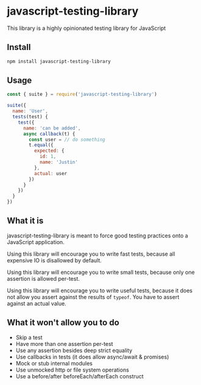 # javascript-testing-library

This library is a highly opinionated testing library for JavaScript

## Install

```bash
npm install javascript-testing-library
```

## Usage

```js
const { suite } = require('javascript-testing-library')

suite({
  name: 'User',
  tests(test) {
    test({
      name: 'can be added',
      async callback(t) {
        const user = // do something
        t.equal({
          expected: {
            id: 1,
            name: 'Justin'
          },
          actual: user
        })
      }
    })
  }
})
```

## What it is

javascript-testing-library is meant to force good testing practices onto a JavaScript application.

Using this library will encourage you to write fast tests, 
because all expensive IO is disallowed by default.

Using this library will encourage you to write small tests, 
because only one assertion is allowed per-test.

Using this library will encourage you to write useful tests, 
because it does not allow you assert against the results of `typeof`. 
You have to assert against an actual value.

## What it won't allow you to do

* Skip a test
* Have more than one assertion per-test
* Use any assertion besides deep strict equality
* Use callbacks in tests (it does allow async/await & promises)
* Mock or stub internal modules
* Use unmocked http or file system operations
* Use a before/after beforeEach/afterEach construct

